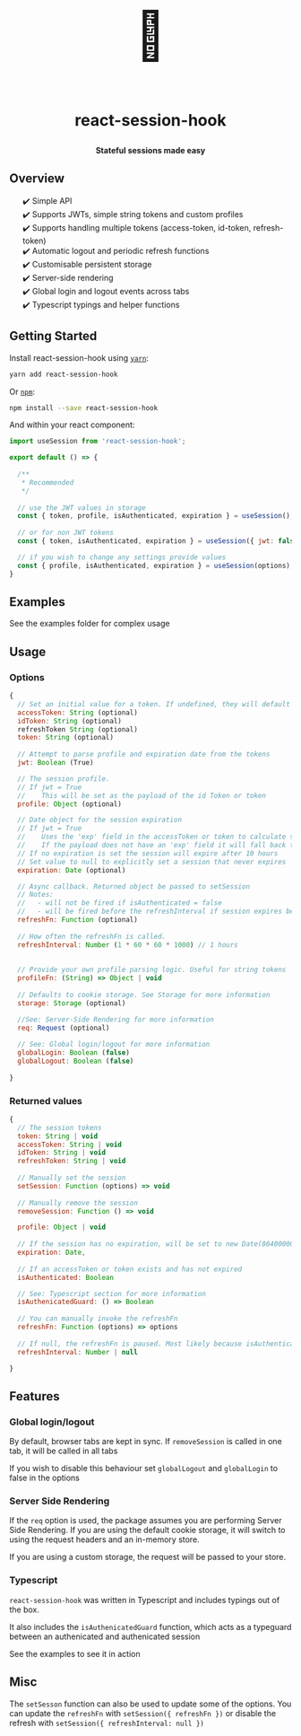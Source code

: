 <h1 align="center">
  <p align="center" style="font-size: 3em">👤</p>
  <p align="center">react-session-hook</p>
  <p align="center" style="font-size: 0.5em">Stateful sessions made easy</p>
</h1>

## Overview

<ul style="list-style: none;">
<li>✔️ Simple API
<li>✔️ Supports JWTs, simple string tokens and custom profiles
<li>✔️ Supports handling multiple tokens (access-token, id-token, refresh-token)
<li>✔️ Automatic logout and periodic refresh functions
<li>✔️ Customisable persistent storage
<li>✔️ Server-side rendering
<li>✔️ Global login and logout events across tabs
<li>✔️ Typescript typings and helper functions
</ul>

## Getting Started

Install react-session-hook using [`yarn`](https://yarnpkg.com):

```bash
yarn add react-session-hook
```

Or [`npm`](https://www.npmjs.com/):

```bash
npm install --save react-session-hook
```

And within your react component:

```javascript
import useSession from 'react-session-hook';

export default () => {
   
  /**
   * Recommended
   */
   
  // use the JWT values in storage
  const { token, profile, isAuthenticated, expiration } = useSession();
  
  // or for non JWT tokens
  const { token, isAuthenticated, expiration } = useSession({ jwt: false });

  // if you wish to change any settings provide values
  const { profile, isAuthenticated, expiration } = useSession(options);
}
```

## Examples

See the examples folder for complex usage

## Usage


### Options

```javascript
{ 
  // Set an initial value for a token. If undefined, they will default to the value in storage	
  accessToken: String (optional)
  idToken: String (optional)
  refreshToken String (optional)
  token: String (optional)
      
  // Attempt to parse profile and expiration date from the tokens
  jwt: Boolean (True)

  // The session profile. 
  // If jwt = True
  //    This will be set as the payload of the id Token or token
  profile: Object (optional)

  // Date object for the session expiration
  // If jwt = True
  //    Uses the 'exp' field in the accessToken or token to calculate session expiry
  //    If the payload does not have an 'exp' field it will fall back to this field
  // If no expiration is set the session will expire after 10 hours
  // Set value to null to explicitly set a session that never expires
  expiration: Date (optional)

  // Async callback. Returned object be passed to setSession
  // Notes: 
  //   - will not be fired if isAuthenticated = false
  //   - will be fired before the refreshInterval if session expires before refresh period
  refreshFn: Function (optional)
  
  // How often the refreshFn is called.
  refreshInterval: Number (1 * 60 * 60 * 1000) // 1 hours
  
 
  // Provide your own profile parsing logic. Useful for string tokens
  profileFn: (String) => Object | void
  
  // Defaults to cookie storage. See Storage for more information            
  storage: Storage (optional)

  //See: Server-Side Rendering for more information
  req: Request (optional)
  
  // See: Global login/logout for more information
  globalLogin: Boolean (false)
  globalLogout: Boolean (false)
                   
}
```

### Returned values

```javascript
{ 
  // The session tokens
  token: String | void
  accessToken: String | void
  idToken: String | void
  refreshToken: String | void
  
  // Manually set the session
  setSession: Function (options) => void 
  
  // Manually remove the session
  removeSession: Function () => void 

  profile: Object | void
  
  // If the session has no expiration, will be set to new Date(8640000000000000)
  expiration: Date,
  
  // If an accessToken or token exists and has not expired
  isAuthenticated: Boolean

  // See: Typescript section for more information
  isAuthenicatedGuard: () => Boolean
  
  // You can manually invoke the refreshFn
  refreshFn: Function (options) => options
  
  // If null, the refreshFn is paused. Most likely because isAuthenticated = False
  refreshInterval: Number | null

}
```

## Features

### Global login/logout

By default, browser tabs are kept in sync. If `removeSession` is called in one tab, it will be called in all tabs

If you wish to disable this behaviour set `globalLogout` and `globalLogin` to false in the options

### Server Side Rendering

If the `req` option is used, the package assumes you are performing Server Side Rendering. If you are using the default cookie storage, it will switch to using the request headers and an in-memory store.

If you are using a custom storage, the request will be passed to your store.

### Typescript 

`react-session-hook` was written in Typescript and includes typings out of the box.

It also includes the `isAuthenicatedGuard` function, which acts as a typeguard between an
authenicated and authenicated session

See the examples to see it in action

## Misc

The `setSesson` function can also be used to update some of the options. You can update the `refreshFn` with `setSession({ refreshFn })` or disable the refresh with `setSession({ refreshInterval: null })`

